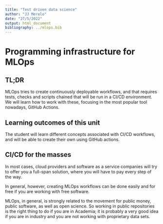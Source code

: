 ```yaml
---
title: "Test driven data science"
author: "JJ Merelo"
date: "27/5/2022"
output: html_document
bibliography: ../mlops.bib
---
```

# Programming infrastructure for MLOps

## TL;DR

MLOps tries to create continuously deployable workflows, and that
requires tests, checks and scripts chained that will be run in a CI/CD
environment. We will learn how to work with these, focusing in the
most popular tool nowadays, GitHub Actions.

## Learning outcomes of this unit

The student will learn different concepts associated with CI/CD
workflows, and will be able to create their own using GitHub actions.

## CI/CD for the masses


In most cases, cloud providers and software as a service companies
will try to offer you a full-span solution, where you will have to pay
every step of the way.

In general, however, creating MLOps workflows can be done easily and
for free if you are working with free software.

MLOps, in general, is strongly related to the movement for public
money, public software, as well as open science. So working in public
repositories is the right thing to do if you are in Academia; it is
probably a very good idea if you are in industry and you are not
working with proprietary data sets.

